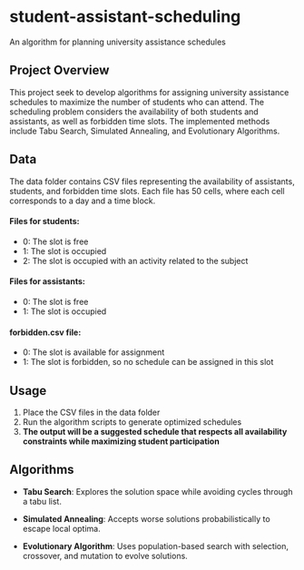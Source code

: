 # student-assistant-scheduling
An algorithm for planning university assistance schedules

## Project Overview
This project seek to develop algorithms for assigning university assistance schedules to maximize the number of students who can attend. The scheduling problem considers the availability of both students and assistants, as well as forbidden time slots. The implemented methods include Tabu Search, Simulated Annealing, and Evolutionary Algorithms.

## Data
The data folder contains CSV files representing the availability of assistants, students, and forbidden time slots. Each file has 50 cells, where each cell corresponds to a day and a time block.

#### Files for students:
- 0: The slot is free
- 1: The slot is occupied
- 2: The slot is occupied with an activity related to the subject

#### Files for assistants:
- 0: The slot is free
- 1: The slot is occupied

#### forbidden.csv file:
- 0: The slot is available for assignment
- 1: The slot is forbidden, so no schedule can be assigned in this slot

## Usage

1. Place the CSV files in the data folder
2. Run the algorithm scripts to generate optimized schedules
3. **The output will be a suggested schedule that respects all availability constraints while maximizing student participation**

## Algorithms

- **Tabu Search**: Explores the solution space while avoiding cycles through a tabu list.

- **Simulated Annealing**: Accepts worse solutions probabilistically to escape local optima.

- **Evolutionary Algorithm**: Uses population-based search with selection, crossover, and mutation to evolve solutions.
